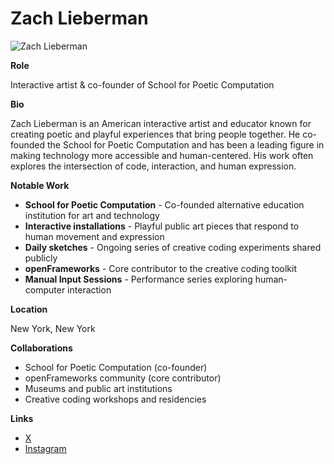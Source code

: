 # Zach Lieberman

![Zach Lieberman](https://instagram.fyto3-1.fna.fbcdn.net/v/t51.2885-15/504290206_18464446897077358_2046229956677701363_n.jpg?stp=dst-jpg_e35_p750x750_sh0.08_tt6&efg=eyJ2ZW5jb2RlX3RhZyI6IkNBUk9VU0VMX0lURU0uaW1hZ2VfdXJsZ2VuLjE0NDB4MTQ1MS5zZHIuZjc1NzYxLmRlZmF1bHRfaW1hZ2UuYzIifQ&_nc_ht=instagram.fyto3-1.fna.fbcdn.net&_nc_cat=110&_nc_oc=Q6cZ2QFUPFFghF3ywZFzb94tmex-dv-80rGj1hpHu1nU8q2V1EyrTtmHIPAbN7MOCJ1lGSU&_nc_ohc=txkzfaKwxFMQ7kNvwGPPgkE&_nc_gid=m7WSIGmKzDN2GHnbhYh8RQ&edm=APoiHPcBAAAA&ccb=7-5&ig_cache_key=MzY0OTM0NzU1NzY0MTI2ODY0Mw%3D%3D.3-ccb7-5&oh=00_AfVIv6vq9ggiVYd6YLYd99WUEZJUYLj2VUsSD6LDbSEM-A&oe=68A41F5F&_nc_sid=22de04)

**Role**

Interactive artist & co-founder of School for Poetic Computation

**Bio**

Zach Lieberman is an American interactive artist and educator known for creating poetic and playful experiences that bring people together. He co-founded the School for Poetic Computation and has been a leading figure in making technology more accessible and human-centered. His work often explores the intersection of code, interaction, and human expression.

**Notable Work**

- **School for Poetic Computation** - Co-founded alternative education institution for art and technology
- **Interactive installations** - Playful public art pieces that respond to human movement and expression
- **Daily sketches** - Ongoing series of creative coding experiments shared publicly
- **openFrameworks** - Core contributor to the creative coding toolkit
- **Manual Input Sessions** - Performance series exploring human-computer interaction

**Location**

New York, New York

**Collaborations**

- School for Poetic Computation (co-founder)
- openFrameworks community (core contributor)
- Museums and public art institutions
- Creative coding workshops and residencies

**Links**

- [X](https://x.com/zachlieberman)
- [Instagram](https://www.instagram.com/zach.lieberman/)
